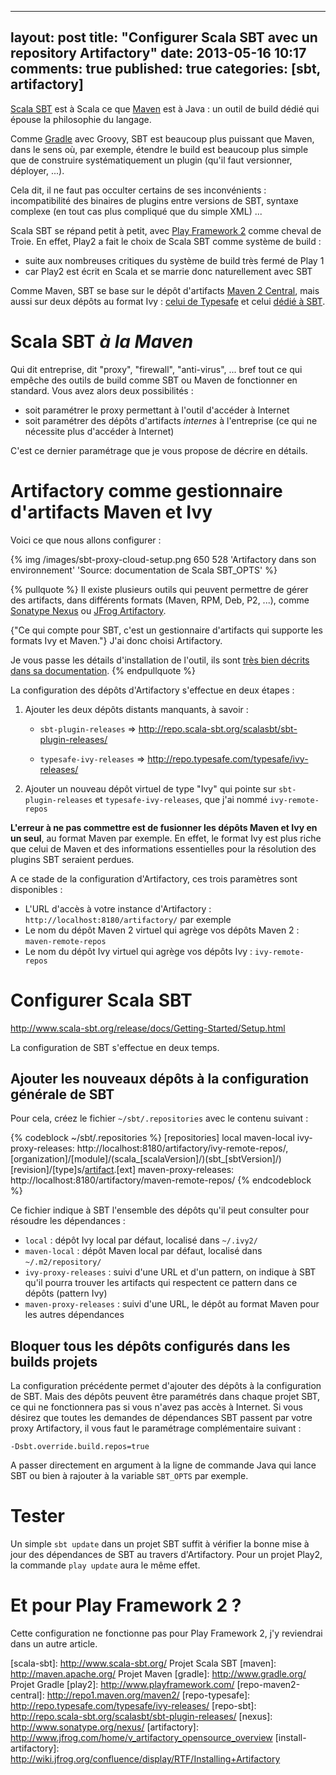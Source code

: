 
---
layout: post
title: "Configurer Scala SBT avec un repository Artifactory"
date: 2013-05-16 10:17
comments: true
published: true
categories: [sbt, artifactory]
---

[Scala SBT](scala-sbt) est à Scala ce que [Maven](maven) est à Java : un outil de build dédié qui épouse la philosophie du langage.

Comme [Gradle](gradle) avec Groovy, SBT est beaucoup plus puissant que Maven, dans le sens où, par exemple, étendre le build est beaucoup plus simple que de construire systématiquement un plugin (qu'il faut versionner, déployer, ...).

Cela dit, il ne faut pas occulter certains de ses inconvénients : incompatibilité des binaires de plugins entre versions de SBT, syntaxe complexe (en tout cas plus compliqué que du simple XML) ...

Scala SBT se répand petit à petit, avec [Play Framework 2](play2) comme cheval de Troie. En effet, Play2 a fait le choix de Scala SBT comme système de build :
- suite aux nombreuses critiques du système de build très fermé de Play 1
- car Play2 est écrit en Scala et se marrie donc naturellement avec SBT

Comme Maven, SBT se base sur le dépôt d'artifacts [Maven 2 Central](repo-maven2-central), mais aussi sur deux dépôts au format Ivy : [celui de Typesafe](repo-typesafe) et celui [dédié à SBT](repo-sbt).

# Scala SBT *à la Maven*

Qui dit entreprise, dit "proxy", "firewall", "anti-virus", ... bref tout ce qui empêche des outils de build comme SBT ou Maven de fonctionner en standard. Vous avez alors deux possibilités :
- soit paramétrer le proxy permettant à l'outil d'accéder à Internet
- soit paramétrer des dépôts d'artifacts *internes* à l'entreprise (ce qui ne nécessite plus d'accéder à Internet)

C'est ce dernier paramétrage que je vous propose de décrire en détails.

# Artifactory comme gestionnaire d'artifacts Maven et Ivy

Voici ce que nous allons configurer :

{% img /images/sbt-proxy-cloud-setup.png 650 528 'Artifactory dans son environnement' 'Source: documentation de Scala SBT_OPTS' %}

{% pullquote %}
Il existe plusieurs outils qui peuvent permettre de gérer des artifacts, dans différents formats (Maven, RPM, Deb, P2, ...), comme [Sonatype Nexus](nexus) ou [JFrog Artifactory](artifactory).

{"Ce qui compte pour SBT, c'est un gestionnaire d'artifacts qui supporte les formats Ivy et Maven."} J'ai donc choisi Artifactory.

Je vous passe les détails d'installation de l'outil, ils sont [très bien décrits dans sa documentation](install-artifactory).
{% endpullquote %}

La configuration des dépôts d'Artifactory s'effectue en deux étapes :

1. Ajouter les deux dépôts distants manquants, à savoir :

    - `sbt-plugin-releases` => http://repo.scala-sbt.org/scalasbt/sbt-plugin-releases/

    - `typesafe-ivy-releases` => http://repo.typesafe.com/typesafe/ivy-releases/

2. Ajouter un nouveau dépôt virtuel de type "Ivy" qui pointe sur `sbt-plugin-releases` et `typesafe-ivy-releases`, que j'ai nommé `ivy-remote-repos`

**L'erreur à ne pas commettre est de fusionner les dépôts Maven et Ivy en un seul**, au format Maven par exemple. En effet, le format Ivy est plus riche que celui de Maven et des informations essentielles pour la résolution des plugins SBT seraient perdues.

A ce stade de la configuration d'Artifactory, ces trois paramètres sont disponibles :

- L'URL d'accès à votre instance d'Artifactory : `http://localhost:8180/artifactory/` par exemple
- Le nom du dépôt Maven 2 virtuel qui agrège vos dépôts Maven 2 : `maven-remote-repos`
- Le nom du dépôt Ivy virtuel qui agrège vos dépôts Ivy : `ivy-remote-repos`

# Configurer Scala SBT

http://www.scala-sbt.org/release/docs/Getting-Started/Setup.html

La configuration de SBT s'effectue en deux temps.

## Ajouter les nouveaux dépôts à la configuration générale de SBT

Pour cela, créez le fichier `~/sbt/.repositories` avec le contenu suivant :

{% codeblock ~/sbt/.repositories %}
[repositories]
  local
  maven-local
  ivy-proxy-releases: http://localhost:8180/artifactory/ivy-remote-repos/, [organization]/[module]/(scala_[scalaVersion]/)(sbt_[sbtVersion]/)[revision]/[type]s/[artifact](-[classifier]).[ext]
  maven-proxy-releases: http://localhost:8180/artifactory/maven-remote-repos/
{% endcodeblock %}

Ce fichier indique à SBT l'ensemble des dépôts qu'il peut consulter pour résoudre les dépendances :
- `local` : dépôt Ivy local par défaut, localisé dans `~/.ivy2/`
- `maven-local` : dépôt Maven local par défaut, localisé dans `~/.m2/repository/`
- `ivy-proxy-releases` : suivi d'une URL et d'un pattern, on indique à SBT qu'il pourra trouver les artifacts qui respectent ce pattern dans ce dépôts (pattern Ivy)
- `maven-proxy-releases` : suivi d'une URL, le dépôt au format Maven pour les autres dépendances

## Bloquer tous les dépôts configurés dans les builds projets

La configuration précédente permet d'ajouter des dépôts à la configuration de SBT. Mais des dépôts peuvent être paramétrés dans chaque projet SBT, ce qui ne fonctionnera pas si vous n'avez pas accès à Internet. Si vous désirez que toutes les demandes de dépendances SBT passent par votre proxy Artifactory, il vous faut le paramétrage complémentaire suivant :

```
-Dsbt.override.build.repos=true
```

A passer directement en argument à la ligne de commande Java qui lance SBT ou bien à rajouter à la variable `SBT_OPTS` par exemple.

# Tester

Un simple `sbt update` dans un projet SBT suffit à vérifier la bonne mise à jour des dépendances de SBT au travers d'Artifactory. Pour un projet Play2, la commande `play update` aura le même effet.

# Et pour Play Framework 2 ?

Cette configuration ne fonctionne pas pour Play Framework 2, j'y reviendrai dans un autre article.

[scala-sbt]: http://www.scala-sbt.org/	Projet Scala SBT
[maven]: http://maven.apache.org/ 		Projet Maven
[gradle]: http://www.gradle.org/		Projet Gradle
[play2]: http://www.playframework.com/
[repo-maven2-central]: http://repo1.maven.org/maven2/
[repo-typesafe]: http://repo.typesafe.com/typesafe/ivy-releases/
[repo-sbt]: http://repo.scala-sbt.org/scalasbt/sbt-plugin-releases/
[nexus]: http://www.sonatype.org/nexus/
[artifactory]: http://www.jfrog.com/home/v_artifactory_opensource_overview
[install-artifactory]: http://wiki.jfrog.org/confluence/display/RTF/Installing+Artifactory